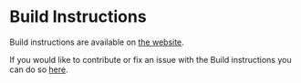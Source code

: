 # Build Instructions

Build instructions are available on [the website](https://prismlauncher.org/wiki/development/build-instructions/).

If you would like to contribute or fix an issue with the Build instructions you can do so [here](https://github.com/PlaceholderMC/website/blob/master/src/wiki/development/build-instructions.md).
